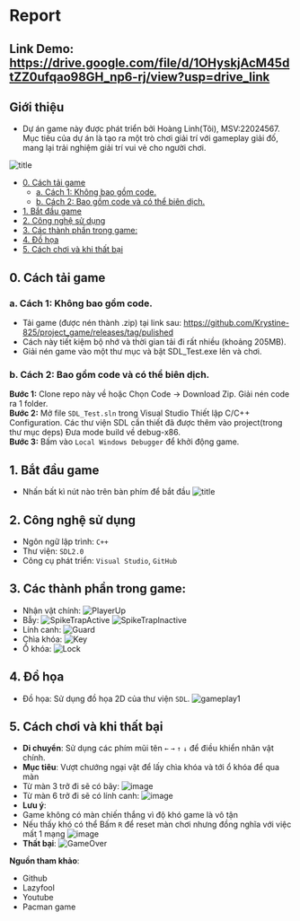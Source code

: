# Report
## Link Demo: https://drive.google.com/file/d/1OHyskjAcM45dtZZ0ufqao98GH_np6-rj/view?usp=drive_link

## Giới thiệu
- Dự án game này được phát triển bởi Hoàng Linh(Tôi), MSV:22024567. Mục tiêu của dự án là tạo ra một trò chơi giải trí với gameplay giải đố, mang lại trải nghiệm giải trí vui vẻ cho người chơi.

![title](https://github.com/user-attachments/assets/b904701c-75b3-4ee4-9d4a-d1ba936b0bf6)

- [0. Cách tải game](#0-cách-tải-game)
    * [a. Cách 1: Không bao gồm code.](#a-cách-1-không-bao-gồm-code)
    * [b. Cách 2: Bao gồm code và có thể biên dịch.](#b-cách-2-bao-gồm-code-và-có-thể-biên-dịch)
- [1. Bắt đầu game](#1-bắt-đầu-game)
- [2. Công nghệ sử dụng](#2-công-nghệ-sử-dụng)
- [3. Các thành phần trong game:](#3-các-thành-phần-trong-game)
- [4. Đồ họa](#4-đồ-họa)
- [5. Cách chơi và khi thất bại](#5-cách-chơi-và-khi-thất-bại)

## 0. Cách tải game
### a. Cách 1: Không bao gồm code.

- Tải game (được nén thành .zip) tại link sau: https://github.com/Krystine-825/project_game/releases/tag/pulished<br/>
- Cách này tiết kiệm bộ nhớ và thời gian tải đi rất nhiều (khoảng 205MB).<br/>
- Giải nén game vào một thư mục và bật SDL_Test.exe lên và chơi.<br/>

### b. Cách 2: Bao gồm code và có thể biên dịch.

**Bước 1:** Clone repo này về hoặc Chọn Code -> Download Zip. Giải nén code ra 1 folder.<br/> 
**Bước 2:** Mở file `SDL_Test.sln` trong Visual Studio Thiết lập C/C++ Configuration. Các thư viện SDL cần thiết đã được thêm vào project(trong thư mục deps) Đưa mode build về debug-x86.<br/> 
**Bước 3:** Bấm vào `Local Windows Debugger` để khởi động game.<br/> 

## 1. Bắt đầu game
- Nhấn bất kì nút nào trên bàn phím để bắt đầu
![title](https://github.com/user-attachments/assets/b904701c-75b3-4ee4-9d4a-d1ba936b0bf6)

## 2. Công nghệ sử dụng
- Ngôn ngữ lập trình: `C++`
- Thư viện: `SDL2.0`
- Công cụ phát triển: `Visual Studio`, `GitHub`

## 3. Các thành phần trong game:
- Nhận vật chính:
![PlayerUp](https://github.com/user-attachments/assets/546ebfd3-b676-4106-96d6-4d0f2cc0409e)
- Bẫy:
![SpikeTrapActive](https://github.com/user-attachments/assets/9e160f09-b0cb-4be1-b529-341d24d77f76)
![SpikeTrapInactive](https://github.com/user-attachments/assets/f61432df-e634-43e4-85ae-bf281cf47ab0)
- Lính canh:
![Guard](https://github.com/user-attachments/assets/39fab932-9997-49c2-a771-752cdc37c0d6)
- Chìa khóa:
![Key](https://github.com/user-attachments/assets/39cf6711-4f39-437d-a4f2-88b927ccd67d)
- Ổ khóa:
![Lock](https://github.com/user-attachments/assets/a708aaf2-6d53-4680-bec8-bc98768160a7)


## 4. Đồ họa
- Đồ họa: Sử dụng đồ họa 2D của thư viện `SDL`.
![gameplay1](https://github.com/user-attachments/assets/f22bbe26-4191-49bc-b403-6e51f4c7ac5a)


## 5. Cách chơi và khi thất bại
- **Di chuyển**: Sử dụng các phím mũi tên  `←` `→` `↑` `↓` để điều khiển nhân vật chính.
- **Mục tiêu**: Vượt chướng ngại vật để lấy chìa khóa và tới ổ khóa để qua màn
 - Từ màn 3 trở đi sẽ có bãy:
![image](https://github.com/user-attachments/assets/049d1dc8-8044-448b-9ac5-f8ee37c1d510)
 - Từ màn 6 trở đi sẽ có lính canh:
![image](https://github.com/user-attachments/assets/c2dd8e0d-370c-427f-9348-3a393775c36b)
- **Lưu ý**:
 - Game không có màn chiến thắng vì độ khó game là vô tận
 - Nếu thấy khó có thể Bấm `R` để reset màn chơi nhưng đồng nghĩa với việc mất 1 mạng
   ![image](https://github.com/user-attachments/assets/f7126afd-b85c-42b2-a8f8-2aa180f0748e)
- **Thất bại**:
![GameOver](https://github.com/user-attachments/assets/11c822d3-f444-4ca3-b02d-28f02145ff4d)


**Nguồn tham khảo**:
- Github
- Lazyfool
- Youtube
- Pacman game

